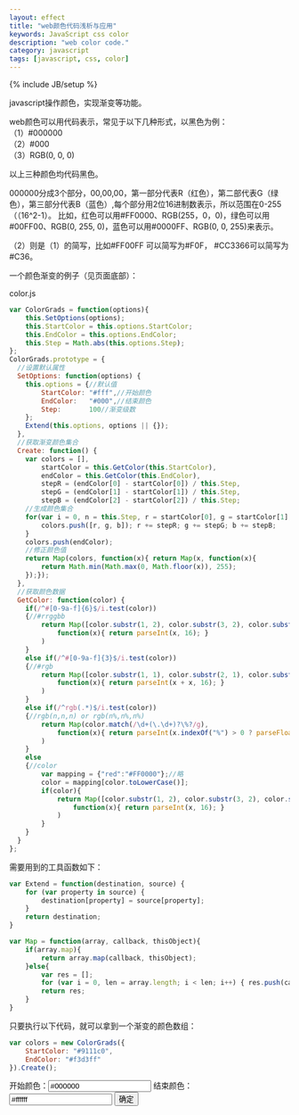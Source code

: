 ```yaml
---
layout: effect
title: "web颜色代码浅析与应用"
keywords: JavaScript css color
description: "web color code."
category: javascript
tags: [javascript, css, color]
---
```

{% include JB/setup %}

javascript操作颜色，实现渐变等功能。

<!-- more -->

web颜色可以用代码表示，常见于以下几种形式，以黑色为例：<br>
（1）#000000<br>
（2）#000<br>
（3）RGB(0, 0, 0)

以上三种颜色均代码黑色。

000000分成3个部分，00,00,00，第一部分代表R（红色），第二部代表G（绿色），第三部分代表B（蓝色）,每个部分用2位16进制数表示，所以范围在0-255（（16^2-1）。
比如，红色可以用#FF0000、RGB(255，0，0)，绿色可以用#00FF00、RGB(0, 255, 0)，蓝色可以用#0000FF、RGB(0, 0, 255)来表示。

（2）则是（1）的简写，比如#FF00FF 可以简写为#F0F， #CC3366可以简写为#C36。

一个颜色渐变的例子（见页面底部）：

color.js

```javascript
var ColorGrads = function(options){
    this.SetOptions(options);
    this.StartColor = this.options.StartColor;
    this.EndColor = this.options.EndColor;
    this.Step = Math.abs(this.options.Step);
};
ColorGrads.prototype = {
  //设置默认属性
  SetOptions: function(options) {
    this.options = {//默认值
        StartColor: "#fff",//开始颜色
        EndColor:   "#000",//结束颜色
        Step:       100//渐变级数
    };
    Extend(this.options, options || {});
  },
  //获取渐变颜色集合
  Create: function() {
    var colors = [],
        startColor = this.GetColor(this.StartColor),
        endColor = this.GetColor(this.EndColor),
        stepR = (endColor[0] - startColor[0]) / this.Step,
        stepG = (endColor[1] - startColor[1]) / this.Step,
        stepB = (endColor[2] - startColor[2]) / this.Step;
    //生成颜色集合
    for(var i = 0, n = this.Step, r = startColor[0], g = startColor[1], b = startColor[2]; i < n; i++){
        colors.push([r, g, b]); r += stepR; g += stepG; b += stepB;
    }
    colors.push(endColor);
    //修正颜色值
    return Map(colors, function(x){ return Map(x, function(x){
        return Math.min(Math.max(0, Math.floor(x)), 255);
    });});
  },
  //获取颜色数据
  GetColor: function(color) {
    if(/^#[0-9a-f]{6}$/i.test(color))
    {//#rrggbb
        return Map([color.substr(1, 2), color.substr(3, 2), color.substr(5, 2)],
            function(x){ return parseInt(x, 16); }
        )
    }
    else if(/^#[0-9a-f]{3}$/i.test(color))
    {//#rgb
        return Map([color.substr(1, 1), color.substr(2, 1), color.substr(3, 1)],
            function(x){ return parseInt(x + x, 16); }
        )
    }
    else if(/^rgb(.*)$/i.test(color))
    {//rgb(n,n,n) or rgb(n%,n%,n%)
        return Map(color.match(/\d+(\.\d+)?\%?/g),
            function(x){ return parseInt(x.indexOf("%") > 0 ? parseFloat(x, 10) * 2.55 : x, 10); }
        )
    }
    else
    {//color
        var mapping = {"red":"#FF0000"};//略
        color = mapping[color.toLowerCase()];
        if(color){
            return Map([color.substr(1, 2), color.substr(3, 2), color.substr(5, 2)],
                function(x){ return parseInt(x, 16); }
            )
        }
    }
  }
};
```

需要用到的工具函数如下：

```javascript
var Extend = function(destination, source) {
    for (var property in source) {
        destination[property] = source[property];
    }
    return destination;
}

var Map = function(array, callback, thisObject){
    if(array.map){
        return array.map(callback, thisObject);
    }else{
        var res = [];
        for (var i = 0, len = array.length; i < len; i++) { res.push(callback.call(thisObject, array[i], i, array)); }
        return res;
    }
}
```

只要执行以下代码，就可以拿到一个渐变的颜色数组：

```javascript
var colors = new ColorGrads({
	StartColor: "#9111c0",
	EndColor: "#f3d3ff"
}).Create();
```

开始颜色：<input type="text" id="startColor" value="#000000" />
结束颜色：<input type="text" id="endColor" value="#ffffff" />
<button id="colorPicker">确定</button>

<div id="colorShow"></div>